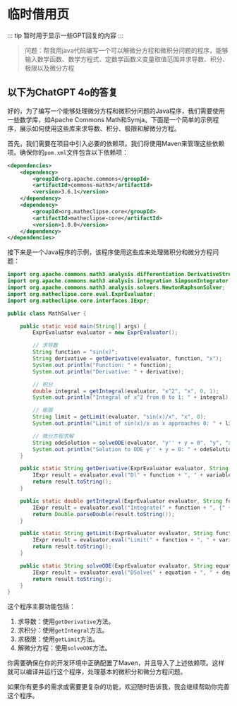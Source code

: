 # 临时借用页

::: tip 暂时用于显示一些GPT回复的内容
:::

> 问题：帮我用java代码编写一个可以解微分方程和微积分问题的程序，能够输入数学函数、数学方程式、定数学函数义变量取值范围并求导数、积分、极限以及微分方程

以下为ChatGPT 4o的答复
---

好的，为了编写一个能够处理微分方程和微积分问题的Java程序，我们需要使用一些数学库，如Apache Commons Math和Symja。下面是一个简单的示例程序，展示如何使用这些库来求导数、积分、极限和解微分方程。

首先，我们需要在项目中引入必要的依赖项。我们将使用Maven来管理这些依赖项。确保你的`pom.xml`文件包含以下依赖项：

```xml
<dependencies>
    <dependency>
        <groupId>org.apache.commons</groupId>
        <artifactId>commons-math3</artifactId>
        <version>3.6.1</version>
    </dependency>
    <dependency>
        <groupId>org.matheclipse.core</groupId>
        <artifactId>matheclipse-core</artifactId>
        <version>1.0.0</version>
    </dependency>
</dependencies>
```

接下来是一个Java程序的示例，该程序使用这些库来处理微积分和微分方程问题：

```java
import org.apache.commons.math3.analysis.differentiation.DerivativeStructure;
import org.apache.commons.math3.analysis.integration.SimpsonIntegrator;
import org.apache.commons.math3.analysis.solvers.NewtonRaphsonSolver;
import org.matheclipse.core.eval.ExprEvaluator;
import org.matheclipse.core.interfaces.IExpr;

public class MathSolver {

    public static void main(String[] args) {
        ExprEvaluator evaluator = new ExprEvaluator();

        // 求导数
        String function = "sin(x)";
        String derivative = getDerivative(evaluator, function, "x");
        System.out.println("Function: " + function);
        System.out.println("Derivative: " + derivative);

        // 积分
        double integral = getIntegral(evaluator, "x^2", "x", 0, 1);
        System.out.println("Integral of x^2 from 0 to 1: " + integral);

        // 极限
        String limit = getLimit(evaluator, "sin(x)/x", "x", 0);
        System.out.println("Limit of sin(x)/x as x approaches 0: " + limit);

        // 微分方程求解
        String odeSolution = solveODE(evaluator, "y'' + y = 0", "y", "x");
        System.out.println("Solution to ODE y'' + y = 0: " + odeSolution);
    }

    public static String getDerivative(ExprEvaluator evaluator, String function, String variable) {
        IExpr result = evaluator.eval("D(" + function + ", " + variable + ")");
        return result.toString();
    }

    public static double getIntegral(ExprEvaluator evaluator, String function, String variable, double lowerBound, double upperBound) {
        IExpr result = evaluator.eval("Integrate(" + function + ", {" + variable + ", " + lowerBound + ", " + upperBound + "})");
        return Double.parseDouble(result.toString());
    }

    public static String getLimit(ExprEvaluator evaluator, String function, String variable, double point) {
        IExpr result = evaluator.eval("Limit(" + function + ", " + variable + " -> " + point + ")");
        return result.toString();
    }

    public static String solveODE(ExprEvaluator evaluator, String equation, String dependentVar, String independentVar) {
        IExpr result = evaluator.eval("DSolve(" + equation + ", " + dependentVar + ", " + independentVar + ")");
        return result.toString();
    }
}
```

这个程序主要功能包括：

1. 求导数：使用`getDerivative`方法。
2. 求积分：使用`getIntegral`方法。
3. 求极限：使用`getLimit`方法。
4. 解微分方程：使用`solveODE`方法。

你需要确保在你的开发环境中正确配置了Maven，并且导入了上述依赖项。这样就可以编译并运行这个程序，处理基本的微积分和微分方程问题。

如果你有更多的需求或需要更复杂的功能，欢迎随时告诉我，我会继续帮助你完善这个程序。
